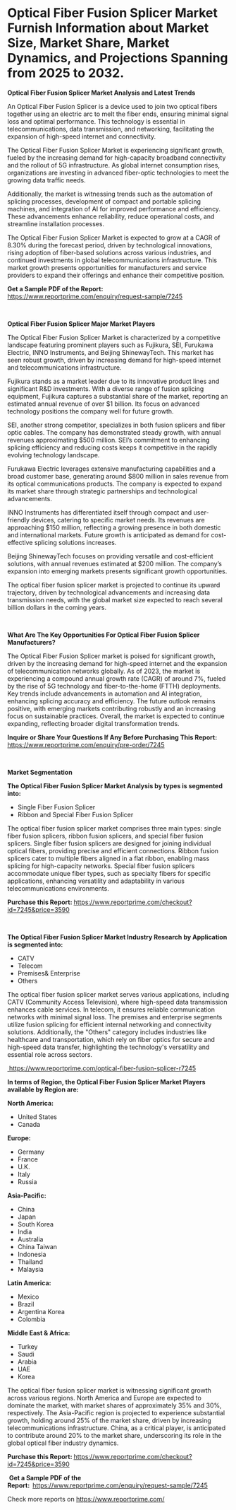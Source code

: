 <p><h1>Optical Fiber Fusion Splicer Market Furnish Information about Market Size, Market Share, Market Dynamics, and Projections Spanning from 2025 to 2032.</h1></p><p><strong>Optical Fiber Fusion Splicer Market Analysis and Latest Trends</strong></p>
<p><p>An Optical Fiber Fusion Splicer is a device used to join two optical fibers together using an electric arc to melt the fiber ends, ensuring minimal signal loss and optimal performance. This technology is essential in telecommunications, data transmission, and networking, facilitating the expansion of high-speed internet and connectivity.</p><p>The Optical Fiber Fusion Splicer Market is experiencing significant growth, fueled by the increasing demand for high-capacity broadband connectivity and the rollout of 5G infrastructure. As global internet consumption rises, organizations are investing in advanced fiber-optic technologies to meet the growing data traffic needs.</p><p>Additionally, the market is witnessing trends such as the automation of splicing processes, development of compact and portable splicing machines, and integration of AI for improved performance and efficiency. These advancements enhance reliability, reduce operational costs, and streamline installation processes.</p><p>The Optical Fiber Fusion Splicer Market is expected to grow at a CAGR of 8.30% during the forecast period, driven by technological innovations, rising adoption of fiber-based solutions across various industries, and continued investments in global telecommunications infrastructure. This market growth presents opportunities for manufacturers and service providers to expand their offerings and enhance their competitive position.</p></p>
<p><strong>Get a Sample PDF of the Report:&nbsp;</strong> <a href="https://www.reportprime.com/enquiry/request-sample/7245?utm_campaign=3577&utm_medium=2&utm_source=Github&utm_content=ia&utm_term=19032025&utm_id=optical-fiber-fusion-splicer">https://www.reportprime.com/enquiry/request-sample/7245</a></p>
<p>&nbsp;</p>
<p><strong>Optical Fiber Fusion Splicer Major Market Players</strong></p>
<p><p>The Optical Fiber Fusion Splicer Market is characterized by a competitive landscape featuring prominent players such as Fujikura, SEI, Furukawa Electric, INNO Instruments, and Beijing ShinewayTech. This market has seen robust growth, driven by increasing demand for high-speed internet and telecommunications infrastructure.</p><p>Fujikura stands as a market leader due to its innovative product lines and significant R&D investments. With a diverse range of fusion splicing equipment, Fujikura captures a substantial share of the market, reporting an estimated annual revenue of over $1 billion. Its focus on advanced technology positions the company well for future growth.</p><p>SEI, another strong competitor, specializes in both fusion splicers and fiber optic cables. The company has demonstrated steady growth, with annual revenues approximating $500 million. SEI’s commitment to enhancing splicing efficiency and reducing costs keeps it competitive in the rapidly evolving technology landscape.</p><p>Furukawa Electric leverages extensive manufacturing capabilities and a broad customer base, generating around $800 million in sales revenue from its optical communications products. The company is expected to expand its market share through strategic partnerships and technological advancements.</p><p>INNO Instruments has differentiated itself through compact and user-friendly devices, catering to specific market needs. Its revenues are approaching $150 million, reflecting a growing presence in both domestic and international markets. Future growth is anticipated as demand for cost-effective splicing solutions increases.</p><p>Beijing ShinewayTech focuses on providing versatile and cost-efficient solutions, with annual revenues estimated at $200 million. The company’s expansion into emerging markets presents significant growth opportunities.</p><p>The optical fiber fusion splicer market is projected to continue its upward trajectory, driven by technological advancements and increasing data transmission needs, with the global market size expected to reach several billion dollars in the coming years.</p></p>
<p>&nbsp;</p>
<p><strong>What Are The Key Opportunities For Optical Fiber Fusion Splicer Manufacturers?</strong></p>
<p><p>The Optical Fiber Fusion Splicer market is poised for significant growth, driven by the increasing demand for high-speed internet and the expansion of telecommunication networks globally. As of 2023, the market is experiencing a compound annual growth rate (CAGR) of around 7%, fueled by the rise of 5G technology and fiber-to-the-home (FTTH) deployments. Key trends include advancements in automation and AI integration, enhancing splicing accuracy and efficiency. The future outlook remains positive, with emerging markets contributing robustly and an increasing focus on sustainable practices. Overall, the market is expected to continue expanding, reflecting broader digital transformation trends.</p></p>
<p><strong>Inquire or Share Your Questions If Any Before Purchasing This Report:</strong> <a href="https://www.reportprime.com/enquiry/pre-order/7245?utm_campaign=3577&utm_medium=2&utm_source=Github&utm_content=ia&utm_term=19032025&utm_id=optical-fiber-fusion-splicer">https://www.reportprime.com/enquiry/pre-order/7245</a></p>
<p>&nbsp;</p>
<p><strong>Market Segmentation</strong></p>
<p><strong>The Optical Fiber Fusion Splicer Market Analysis by types is segmented into:</strong></p>
<p><ul><li>Single Fiber Fusion Splicer</li><li>Ribbon and Special Fiber Fusion Splicer</li></ul></p>
<p><p>The optical fiber fusion splicer market comprises three main types: single fiber fusion splicers, ribbon fusion splicers, and special fiber fusion splicers. Single fiber fusion splicers are designed for joining individual optical fibers, providing precise and efficient connections. Ribbon fusion splicers cater to multiple fibers aligned in a flat ribbon, enabling mass splicing for high-capacity networks. Special fiber fusion splicers accommodate unique fiber types, such as specialty fibers for specific applications, enhancing versatility and adaptability in various telecommunications environments.</p></p>
<p><strong>Purchase this Report:&nbsp;</strong><a href="https://www.reportprime.com/checkout?id=7245&price=3590&utm_campaign=3577&utm_medium=2&utm_source=Github&utm_content=ia&utm_term=19032025&utm_id=optical-fiber-fusion-splicer">https://www.reportprime.com/checkout?id=7245&price=3590</a></p>
<p>&nbsp;</p>
<p><strong>The Optical Fiber Fusion Splicer Market Industry Research by Application is segmented into:</strong></p>
<p><ul><li>CATV</li><li>Telecom</li><li>Premises& Enterprise</li><li>Others</li></ul></p>
<p><p>The optical fiber fusion splicer market serves various applications, including CATV (Community Access Television), where high-speed data transmission enhances cable services. In telecom, it ensures reliable communication networks with minimal signal loss. The premises and enterprise segments utilize fusion splicing for efficient internal networking and connectivity solutions. Additionally, the "Others" category includes industries like healthcare and transportation, which rely on fiber optics for secure and high-speed data transfer, highlighting the technology's versatility and essential role across sectors.</p></p>
<p><a href="https://www.reportprime.com/optical-fiber-fusion-splicer-r7245?utm_campaign=3577&utm_medium=2&utm_source=Github&utm_content=ia&utm_term=19032025&utm_id=optical-fiber-fusion-splicer">&nbsp;https://www.reportprime.com/optical-fiber-fusion-splicer-r7245</a></p>
<p><strong>In terms of Region, the Optical Fiber Fusion Splicer Market Players available by Region are:</strong></p>
<p>
    <p> <strong> North America: </strong>
        <ul>
            <li>United States</li>
            <li>Canada</li>
        </ul>
        </p> 
    <p> <strong> Europe: </strong>
        <ul>
            <li>Germany</li>
            <li>France</li>
            <li>U.K.</li>
            <li>Italy</li>
            <li>Russia</li>
        </ul>
        </p> 
    <p> <strong> Asia-Pacific: </strong>
        <ul>
            <li>China</li>
            <li>Japan</li>
            <li>South Korea</li>
            <li>India</li>
            <li>Australia</li>
            <li>China Taiwan</li>
            <li>Indonesia</li>
            <li>Thailand</li>
            <li>Malaysia</li>
        </ul>
        </p> 
    <p> <strong> Latin America: </strong>
        <ul>
            <li>Mexico</li>
            <li>Brazil</li>
            <li>Argentina Korea</li>
            <li>Colombia</li>
        </ul>
        </p> 
    <p> <strong> Middle East & Africa: </strong>
        <ul>
            <li>Turkey</li>
            <li>Saudi</li>
            <li>Arabia</li>
            <li>UAE</li>
            <li>Korea</li>
        </ul>
    </p>
    </p>
<p><p>The optical fiber fusion splicer market is witnessing significant growth across various regions. North America and Europe are expected to dominate the market, with market shares of approximately 35% and 30%, respectively. The Asia-Pacific region is projected to experience substantial growth, holding around 25% of the market share, driven by increasing telecommunications infrastructure. China, as a critical player, is anticipated to contribute around 20% to the market share, underscoring its role in the global optical fiber industry dynamics.</p></p>
<p><strong>Purchase this Report: </strong><a href="https://www.reportprime.com/checkout?id=7245&price=3590&utm_campaign=3577&utm_medium=2&utm_source=Github&utm_content=ia&utm_term=19032025&utm_id=optical-fiber-fusion-splicer">https://www.reportprime.com/checkout?id=7245&price=3590</a></p>
<p>&nbsp;<strong>Get a Sample PDF of the Report:&nbsp;&nbsp;</strong><a href="https://www.reportprime.com/enquiry/request-sample/7245?utm_campaign=3577&utm_medium=2&utm_source=Github&utm_content=ia&utm_term=19032025&utm_id=optical-fiber-fusion-splicer">https://www.reportprime.com/enquiry/request-sample/7245</a></p>
<p><strong></strong></p>
<p>Check more reports on <a href="https://www.reportprime.com/?utm_campaign=3577&utm_medium=2&utm_source=Github&utm_content=ia&utm_term=19032025&utm_id=optical-fiber-fusion-splicer">https://www.reportprime.com/</a></p>